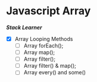 # Javascript Array

**_Stack Learner_**

- [x] Array Looping Methods
  - [ ] Array forEach();
  - [ ] Array map();
  - [ ] Array filter();
  - [ ] Array filter() & map();
  - [ ] Array every() and some()
